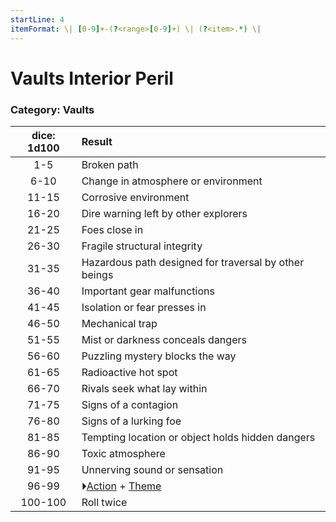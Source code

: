 ```yaml
---
startLine: 4
itemFormat: \| [0-9]+-(?<range>[0-9]+) \| (?<item>.*) \|
---
```

# Vaults Interior Peril
### Category: Vaults

| dice: 1d100 | Result |
|:----:|:-------|
| 1-5 | Broken path |
| 6-10 | Change in atmosphere or environment |
| 11-15 | Corrosive environment |
| 16-20 | Dire warning left by other explorers |
| 21-25 | Foes close in |
| 26-30 | Fragile structural integrity |
| 31-35 | Hazardous path designed for traversal by other beings |
| 36-40 | Important gear malfunctions |
| 41-45 | Isolation or fear presses in |
| 46-50 | Mechanical trap |
| 51-55 | Mist or darkness conceals dangers |
| 56-60 | Puzzling mystery blocks the way |
| 61-65 | Radioactive hot spot |
| 66-70 | Rivals seek what lay within |
| 71-75 | Signs of a contagion |
| 76-80 | Signs of a lurking foe |
| 81-85 | Tempting location or object holds hidden dangers |
| 86-90 | Toxic atmosphere |
| 91-95 | Unnerving sound or sensation |
| 96-99 | ⏵[Action](Core_Action.md) + [Theme](Core_Theme.md) |
| 100-100 | Roll twice |